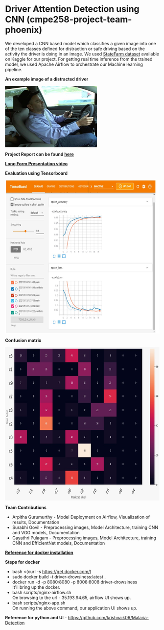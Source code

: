 # Driver Attention Detection using CNN (cmpe258-project-team-phoenix)

We developed a CNN based model which classifies a given image into one of the ten classes defined for distraction or safe driving based on the activity the driver is doing in an image. We used [StateFarm dataset](https://www.kaggle.com/c/state-farm-distracted-driver-detection) available on Kaggle for our project. For getting real time inference from the trained model, we used Apache Airflow to orchestrate our Machine learning pipeline.  

**An example image of a distracted driver** 

<a href="url"><img src="https://raw.githubusercontent.com/surabhigovil/cmpe258-project-team-phoenix/main/data/imgs/train/c3/img_101200.jpg" align="center" height="200" width="300" ></a>

**Project Report can be found [here](https://github.com/surabhigovil/cmpe258-project-team-phoenix/blob/main/documentation/Project%20Paper.pdf)**

**[Long Form Presentation video](https://drive.google.com/file/d/1aitEVYH6J2n6SpBenH2MLuebYsktXkMN/view?usp=sharing)**


**Evaluation using Tensorboard**

<a href="url"><img src="https://github.com/surabhigovil/cmpe258-project-team-phoenix/blob/main/documentation/tensorboard.jpeg" align="center" height="500" width="600" ></a>

**Confusion matrix**

<a href="url"><img src="https://github.com/surabhigovil/cmpe258-project-team-phoenix/blob/main/documentation/confusionmatrix.jpeg" align="center" height="500" width="600" ></a>

**Team Contributions**
* Arpitha Gurumurthy - Model Deployment on Airflow, Visualization of results, Documentation
* Surabhi Govil - Preprocessing images, Model Architecture, training CNN and VGG models, Documentation
* Gayathri Pulagam - Preprocessing images, Model Architecture, training CNN and EfficientNet models, Documentation

**[Reference for docker installation](https://towardsdatascience.com/10-minutes-to-building-a-machine-learning-pipeline-with-apache-airflow-53cd09268977)**

**Steps for docker**
* bash <(curl -s https://get.docker.com/)
* sudo docker build -t driver-drowsiness:latest .
* docker run -d -p 8080:8080 -p 8008:8008 driver-drowsiness <br/>
It'll bring up the docker.
* bash scripts/nginx-airflow.sh </br>
On browsing to the url - 35.193.94.65, airflow UI shows up.
* bash scripts/nginx-app.sh </br>
On running the above command, our application UI shows up.


**Reference for python and UI** -
https://github.com/krishnaik06/Malaria-Detection
